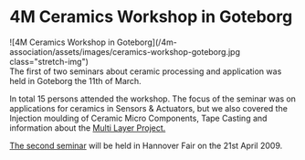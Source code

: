 # 4M Ceramics Workshop in Goteborg

![4M Ceramics Workshop in Goteborg](/4m-association/assets/images/ceramics-workshop-goteborg.jpg class="stretch-img")  
The first of two seminars about ceramic processing and application was held in Goteborg the 11th of March.  

In total 15 persons attended the workshop. The focus of the seminar was on applications for ceramics in Sensors & Actuators, but we also covered the Injection moulding of Ceramic Micro Components, Tape Casting and information about the [Multi Layer Project.](/node/19)

[The second seminar](/node/56) will be held in Hannover Fair on the 21st April 2009.